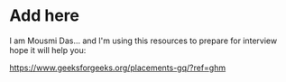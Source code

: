 # Add here 

I am Mousmi Das...
and I'm using this resources to prepare for interview hope it will help you:

https://www.geeksforgeeks.org/placements-gq/?ref=ghm